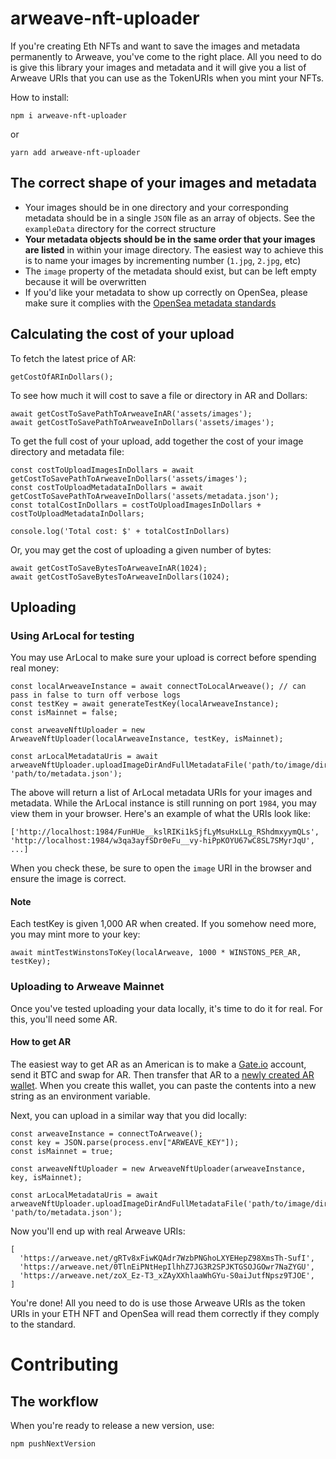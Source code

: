 # arweave-nft-uploader
If you're creating Eth NFTs and want to save the images and metadata permanently to Arweave, you've come to the right place. All you need to do is give this library your images and metadata and it will give you a list of Arweave URIs that you can use as the TokenURIs when you mint your NFTs.

 How to install:
```
npm i arweave-nft-uploader
```
or
```
yarn add arweave-nft-uploader
```

## The correct shape of your images and metadata

- Your images should be in one directory and your corresponding metadata should be in a single `JSON` file as an array of objects. See the `exampleData` directory for the correct structure
- **Your metadata objects should be in the same order that your images are listed** in within your image directory. The easiest way to achieve this is to name your images by incrementing number (`1.jpg`, `2.jpg`, etc)
- The `image` property of the metadata should exist, but can be left empty because it will be overwritten
- If you'd like your metadata to show up correctly on OpenSea, please make sure it complies with the [OpenSea metadata standards](https://docs.opensea.io/docs/metadata-standards)

## Calculating the cost of your upload

To fetch the latest price of AR:
```
getCostOfARInDollars();
```

To see how much it will cost to save a file or directory in AR and Dollars:
```
await getCostToSavePathToArweaveInAR('assets/images');
await getCostToSavePathToArweaveInDollars('assets/images');
```

To get the full cost of your upload, add together the cost of your image directory and metadata file:
```
const costToUploadImagesInDollars = await getCostToSavePathToArweaveInDollars('assets/images');
const costToUploadMetadataInDollars = await getCostToSavePathToArweaveInDollars('assets/metadata.json');
const totalCostInDollars = costToUploadImagesInDollars + costToUploadMetadataInDollars;

console.log('Total cost: $' + totalCostInDollars)
```

Or, you may get the cost of uploading a given number of bytes:
```
await getCostToSaveBytesToArweaveInAR(1024);
await getCostToSaveBytesToArweaveInDollars(1024);
```

## Uploading

### Using ArLocal for testing

You may use ArLocal to make sure your upload is correct before spending real money:
```
const localArweaveInstance = await connectToLocalArweave(); // can pass in false to turn off verbose logs
const testKey = await generateTestKey(localArweaveInstance);
const isMainnet = false;

const arweaveNftUploader = new ArweaveNftUploader(localArweaveInstance, testKey, isMainnet);

const arLocalMetadataUris = await arweaveNftUploader.uploadImageDirAndFullMetadataFile('path/to/image/dir', 'path/to/metadata.json');
```

The above will return a list of ArLocal metadata URIs for your images and metadata. While the ArLocal instance is still running on port `1984`, you may view them in your browser. Here's an example of what the URIs look like:
```
['http://localhost:1984/FunHUe__kslRIKi1kSjfLyMsuHxLLg_RShdmxyymQLs', 'http://localhost:1984/w3qa3ayfSDr0eFu__vy-hiPpKOYU67wC8SL7SMyrJqU', ...]
```

When you check these, be sure to open the `image` URI in the browser and ensure the image is correct.

#### Note

Each testKey is given 1,000 AR when created. If you somehow need more, you may mint more to your key:
```
await mintTestWinstonsToKey(localArweave, 1000 * WINSTONS_PER_AR, testKey);
```

### Uploading to Arweave Mainnet

Once you've tested uploading your data locally, it's time to do it for real. For this, you'll need some AR.

#### How to get AR

The easiest way to get AR as an American is to make a [Gate.io](https://www.gate.io/) account, send it BTC and swap for AR. Then transfer that AR to a [newly created AR wallet](https://docs.arweave.org/info/wallets/arweave-web-extension-wallet). When you create this wallet, you can paste the contents into a new string as an environment variable.

Next, you can upload in a similar way that you did locally:
```
const arweaveInstance = connectToArweave();
const key = JSON.parse(process.env["ARWEAVE_KEY"]);
const isMainnet = true;

const arweaveNftUploader = new ArweaveNftUploader(arweaveInstance, key, isMainnet);

const arLocalMetadataUris = await arweaveNftUploader.uploadImageDirAndFullMetadataFile('path/to/image/dir', 'path/to/metadata.json');
```

Now you'll end up with real Arweave URIs:
```
[
  'https://arweave.net/gRTv8xFiwKQAdr7WzbPNGhoLXYEHepZ98XmsTh-SufI',
  'https://arweave.net/0TlnEiPNtHepIlhhZ7JG3R2SPJKTGSOJGOwr7NaZYGU',
  'https://arweave.net/zoX_Ez-T3_xZAyXXhlaaWhGYu-S0aiJutfNpsz9TJOE',
]
```

You're done! All you need to do is use those Arweave URIs as the token URIs in your ETH NFT and OpenSea will read them correctly if they comply to the standard.

# Contributing

## The workflow

When you're ready to release a new version, use:
```
npm pushNextVersion
```
